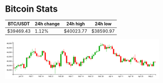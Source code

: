 # Bitcoin Stats

BTC/USDT|24h change|24h high|24h low|
|---|---|---|---|
|$39469.43|1.12%|$40023.77|$38590.97|

<img src="./chart.svg">
